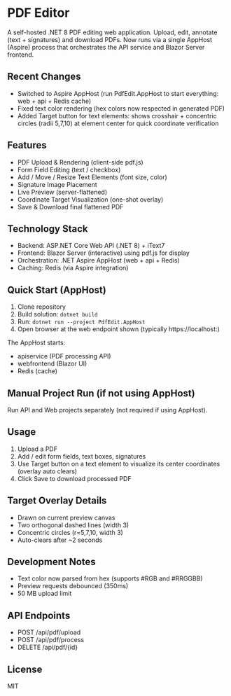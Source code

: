 # PDF Editor

A self-hosted .NET 8 PDF editing web application. Upload, edit, annotate (text + signatures) and download PDFs. Now runs via a single AppHost (Aspire) process that orchestrates the API service and Blazor Server frontend.

## Recent Changes
- Switched to Aspire AppHost (run PdfEdit.AppHost to start everything: web + api + Redis cache)
- Fixed text color rendering (hex colors now respected in generated PDF)
- Added Target button for text elements: shows crosshair + concentric circles (radii 5,7,10) at element center for quick coordinate verification

## Features
- PDF Upload & Rendering (client-side pdf.js)
- Form Field Editing (text / checkbox)
- Add / Move / Resize Text Elements (font size, color)
- Signature Image Placement
- Live Preview (server-flattened)
- Coordinate Target Visualization (one-shot overlay)
- Save & Download final flattened PDF

## Technology Stack
- Backend: ASP.NET Core Web API (.NET 8) + iText7
- Frontend: Blazor Server (interactive) using pdf.js for display
- Orchestration: .NET Aspire AppHost (web + api + Redis)
- Caching: Redis (via Aspire integration)

## Quick Start (AppHost)
1. Clone repository
2. Build solution: `dotnet build`
3. Run: `dotnet run --project PdfEdit.AppHost`
4. Open browser at the web endpoint shown (typically https://localhost:<port>)

The AppHost starts:
- apiservice (PDF processing API)
- webfrontend (Blazor UI)
- Redis (cache)

## Manual Project Run (if not using AppHost)
Run API and Web projects separately (not required if using AppHost).

## Usage
1. Upload a PDF
2. Add / edit form fields, text boxes, signatures
3. Use Target button on a text element to visualize its center coordinates (overlay auto clears)
4. Click Save to download processed PDF

## Target Overlay Details
- Drawn on current preview canvas
- Two orthogonal dashed lines (width 3)
- Concentric circles (r=5,7,10, width 3)
- Auto-clears after ~2 seconds

## Development Notes
- Text color now parsed from hex (supports #RGB and #RRGGBB)
- Preview requests debounced (350ms)
- 50 MB upload limit

## API Endpoints
- POST /api/pdf/upload
- POST /api/pdf/process
- DELETE /api/pdf/{id}

## License
MIT
